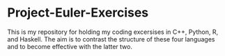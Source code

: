 # Project-Euler-Exercises

This is my repository for holding my coding excersises in C++, Python, R, and Haskell. The aim is to contrast the structure of these four languages and to become effective with the latter two.
